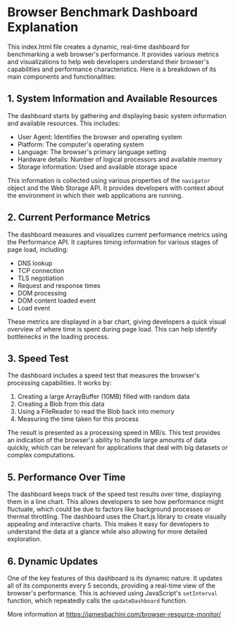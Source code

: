 # Browser Benchmark Dashboard Explanation

This index.html file creates a dynamic, real-time dashboard for benchmarking a web browser's performance. It provides various metrics and visualizations to help web developers understand their browser's capabilities and performance characteristics. Here is a breakdown of its main components and functionalities:

## 1. System Information and Available Resources

The dashboard starts by gathering and displaying basic system information and available resources. This includes:

- User Agent: Identifies the browser and operating system
- Platform: The computer's operating system
- Language: The browser's primary language setting
- Hardware details: Number of logical processors and available memory
- Storage information: Used and available storage space

This information is collected using various properties of the `navigator` object and the Web Storage API. It provides developers with context about the environment in which their web applications are running.

## 2. Current Performance Metrics

The dashboard measures and visualizes current performance metrics using the Performance API. It captures timing information for various stages of page load, including:

- DNS lookup
- TCP connection
- TLS negotiation
- Request and response times
- DOM processing
- DOM content loaded event
- Load event

These metrics are displayed in a bar chart, giving developers a quick visual overview of where time is spent during page load. This can help identify bottlenecks in the loading process.

## 3. Speed Test

The dashboard includes a speed test that measures the browser's processing capabilities. It works by:

1. Creating a large ArrayBuffer (10MB) filled with random data
2. Creating a Blob from this data
3. Using a FileReader to read the Blob back into memory
4. Measuring the time taken for this process

The result is presented as a processing speed in MB/s. This test provides an indication of the browser's ability to handle large amounts of data quickly, which can be relevant for applications that deal with big datasets or complex computations.

## 5. Performance Over Time

The dashboard keeps track of the speed test results over time, displaying them in a line chart. This allows developers to see how performance might fluctuate, which could be due to factors like background processes or thermal throttling. The dashboard uses the Chart.js library to create visually appealing and interactive charts. This makes it easy for developers to understand the data at a glance while also allowing for more detailed exploration.

## 6. Dynamic Updates

One of the key features of this dashboard is its dynamic nature. It updates all of its components every 5 seconds, providing a real-time view of the browser's performance. This is achieved using JavaScript's `setInterval` function, which repeatedly calls the `updateDashboard` function.

More information at https://jamesbachini.com/browser-resource-monitor/



